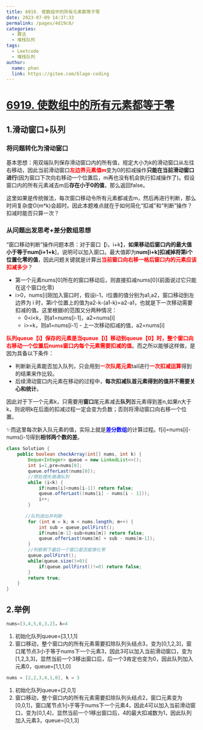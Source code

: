 ```yaml
---
title: 6919. 使数组中的所有元素都等于零
date: 2023-07-09 14:37:33
permalink: /pages/4d19c8/
categories:
  - 算法
  - 堆栈队列
tags:
  - Leetcode
  - 堆栈队列
author: 
  name: phan
  link: https://gitee.com/blage-coding
---
```

# [6919. 使数组中的所有元素都等于零](https://leetcode.cn/problems/apply-operations-to-make-all-array-elements-equal-to-zero/)

## 1.滑动窗口+队列

### 将问题转化为滑动窗口

基本思想：用双端队列保存滑动窗口内的所有值，规定大小为k的滑动窗口从左往右移动，因此当前滑动窗口<font color="red">**左边界元素值m**</font>变为0的扣减操作**只能在当前滑动窗口进行**(因为窗口下次向右移动一个位置后，m再也没有机会执行扣减操作了)。假设窗口内的所有元素减去m后**存在小于0的值**，那么返回false。

这里如果是传统做法，每次窗口移动令所有元素都减去m，然后再进行判断，那么时间复杂度O(m*k)会超时。因此本题难点就在于如何简化“扣减”和“判断”操作？扣减时能否只算一次？

### 从问题出发思考+差分数组思想

“窗口移动判断”操作问题本质：对于窗口【i，i+k】，**如果移动后窗口内的最大值小于等于num\[i+1+k**\]，说明可以加入窗口。最大值即为**num\[i+k\]扣减掉将第i个位置化零的值**，因此问题关键就是计算出<font color="red">**当前窗口向右移一格后窗口内的元素应该扣减多少**</font>？

- 第一个元素nums[0]所在的窗口移动后，则直接扣减nums\[0\](前面说过它只能在这个窗口化零)
- i>0，nums\[i\]刚加入窗口时，假设i-1，i位置的值分别为a1,a2，窗口移动到左边界为 i 时，第i个位置上的值为a2-k-(a1-k)=a2-a1，也就是下一次移动需要扣减的值。这里根据i的范围又分两种情况：
  - 0<i<k，则a1=nums\[i-1\]，a2=nums\[i\]
  - i>=k，则a1=nums\[i-1\] - 上一次移动扣减的值，a2=nums\[i\]

<font color="red">**队列queue【i】保存的元素是当queue【i】移动到queue【0】时，整个窗口向右移动一个位置后nums窗口内每个元素需要扣减的值**</font>。而之所以能够这样做，是因为具备以下条件：

- 判断新元素能否加入队列，只会用到<font color="red">**一次队尾元素**</font>tail进行<font color="red">**一次扣减运算**</font>得到的结果来作比较。
- 后续滑动窗口内元素在移动的过程中，**每次扣减队首元素得到的值并不需要关心和统计**。

因此对于下一个元素k，只需要用**窗口**尾元素减去**队列**首元素得到差n,如果n大于k，则说明k在后面的扣减过程一定会变为负数；否则将滑动窗口向右移一个位置。

✨而这里每次新入队元素的值，实际上就是<font color="blue">**差分数组**</font>的计算过程。f\[i\]=nums\[i\]-nums\[i-1\]得到**相邻两个数的差**。

```java
class Solution {
    public boolean checkArray(int[] nums, int k) {
        Deque<Integer> queue = new LinkedList<>();
        int i=1,pre=nums[0];
        queue.offerLast(nums[0]);
        //预处理先填满队列
        while (i<k) {
            if(nums[i]<nums[i-1]) return false;
            queue.offerLast((nums[i] - nums[i - 1]));
            i++;
        }
        
       //队列进出并判断
        for (int m = k; m < nums.length; m++) {
            int sub = queue.pollFirst();
            if(nums[m-1]-sub>nums[m]) return false;
            queue.offerLast(nums[m] + sub - nums[m-1]);
        }
        //判断剩下最后一个窗口是否能够化零
        queue.pollFirst();
        while(queue.size()>0){
            if(queue.pollFirst()!=0) return false;
        }
        return true;
    }
}
```

## 2.举例

```java
nums=[3,4,5,6,3,2]，k=4
```

1. 初始化队列queue=[3,1,1,1]
2. 窗口移动，整个窗口内的所有元素需要扣除队列头结点3，变为[0,1,2,3]，窗口尾节点3小于等于nums下一个元素3，因此3可以加入当前滑动窗口，变为[1,2,3,3]，显然当前一个3移出窗口后，后一个3肯定也变为0，因此队列加入元素0，queue=[1,1,1,0]

```java
nums = [2,2,3,4,1,0], k = 3
```

1. 初始化队列queue=[2,0,1]
2. 窗口移动，整个窗口内的所有元素需要扣除队列头结点2，窗口元素变为[0,0,1]，窗口尾节点1小于等于nums下一个元素4，因此4可以加入当前滑动窗口，变为[0,1,4]，显然当前一个1移出窗口后，4的最大扣减数为1，因此队列加入元素3，queue=[0,1,3]